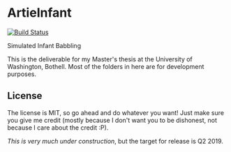 # ArtieInfant

[![Build Status](https://travis-ci.org/MaxStrange/ArtieInfant.svg?branch=master)](https://travis-ci.org/MaxStrange/ArtieInfant)

Simulated Infant Babbling

This is the deliverable for my Master's thesis at the University of Washington, Bothell.
Most of the folders in here are for development purposes.

## License

The license is MIT, so go ahead and do whatever you want! Just make sure you give me credit (mostly because I don't want you to be dishonest, not because I care about the credit :P).

*This is very much under construction*, but the target for release is Q2 2019.
